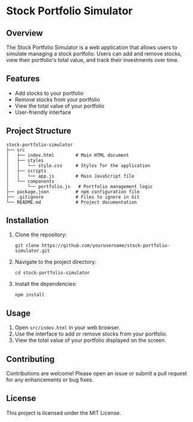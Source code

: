 # Stock Portfolio Simulator

## Overview
The Stock Portfolio Simulator is a web application that allows users to simulate managing a stock portfolio. Users can add and remove stocks, view their portfolio's total value, and track their investments over time.

## Features
- Add stocks to your portfolio
- Remove stocks from your portfolio
- View the total value of your portfolio
- User-friendly interface

## Project Structure
```
stock-portfolio-simulator
├── src
│   ├── index.html        # Main HTML document
│   ├── styles
│   │   └── style.css     # Styles for the application
│   ├── scripts
│   │   └── app.js        # Main JavaScript file
│   └── components
│       └── portfolio.js   # Portfolio management logic
├── package.json          # npm configuration file
├── .gitignore            # Files to ignore in Git
└── README.md             # Project documentation
```

## Installation
1. Clone the repository:
   ```
   git clone https://github.com/yourusername/stock-portfolio-simulator.git
   ```
2. Navigate to the project directory:
   ```
   cd stock-portfolio-simulator
   ```
3. Install the dependencies:
   ```
   npm install
   ```

## Usage
1. Open `src/index.html` in your web browser.
2. Use the interface to add or remove stocks from your portfolio.
3. View the total value of your portfolio displayed on the screen.

## Contributing
Contributions are welcome! Please open an issue or submit a pull request for any enhancements or bug fixes.

## License
This project is licensed under the MIT License.